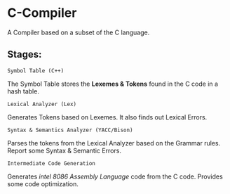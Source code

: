 # C-Compiler
A Compiler based on a subset of the C language.
## Stages:
`Symbol Table (C++)`

The Symbol Table stores the **Lexemes & Tokens** found in the C code in a hash table. 

`Lexical Analyzer (Lex)`

Generates Tokens based on Lexemes. It also finds out Lexical Errors.

`Syntax & Semantics Analyzer (YACC/Bison)`

Parses the tokens from the Lexical Analyzer based on the Grammar rules. Report some Syntax & Semantic Errors.

`Intermediate Code Generation`

Generates *intel 8086 Assembly Language* code from the C code. Provides some code optimization.

